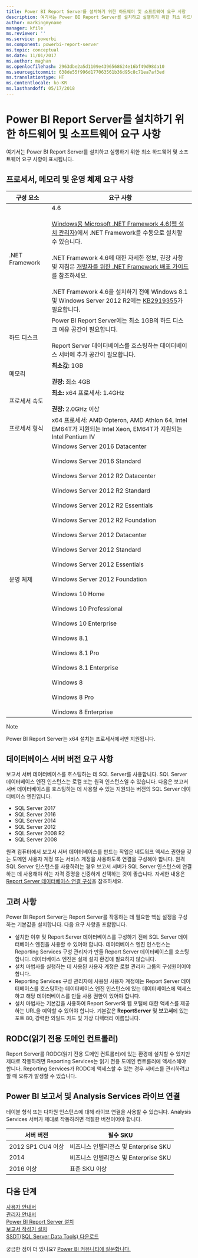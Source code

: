 ```yaml
---
title: Power BI Report Server를 설치하기 위한 하드웨어 및 소프트웨어 요구 사항
description: 여기서는 Power BI Report Server를 설치하고 실행하기 위한 최소 하드웨어 및 소프트웨어 요구 사항이 표시됩니다.
author: markingmyname
manager: kfile
ms.reviewer: ''
ms.service: powerbi
ms.component: powerbi-report-server
ms.topic: conceptual
ms.date: 11/01/2017
ms.author: maghan
ms.openlocfilehash: 2963dbe2a5d1109e4396568624e16bf49d98da10
ms.sourcegitcommit: 638de55f996d177063561b36d95c8c71ea7af3ed
ms.translationtype: HT
ms.contentlocale: ko-KR
ms.lasthandoff: 05/17/2018
---
```

# <a name="hardware-and-software-requirements-for-installing-power-bi-report-server"></a>Power BI Report Server를 설치하기 위한 하드웨어 및 소프트웨어 요구 사항
여기서는 Power BI Report Server를 설치하고 실행하기 위한 최소 하드웨어 및 소프트웨어 요구 사항이 표시됩니다.

## <a name="processor-memory-and-operating-system-requirements"></a>프로세서, 메모리 및 운영 체제 요구 사항
| 구성 요소 | 요구 사항 |
| --- | --- |
| .NET Framework |4.6<br><br>[Windows용 Microsoft .NET Framework 4.6(웹 설치 관리자)](http://support.microsoft.com/kb/3045560)에서 .NET Framework를 수동으로 설치할 수 있습니다.<br/><br/> .NET Framework 4.6에 대한 자세한 정보, 권장 사항 및 지침은 [개발자를 위한 .NET Framework 배포 가이드](http://msdn.microsoft.com/library/ee942965\(v=vs.110\).aspx)를 참조하세요.<br/><br/>.NET Framework 4.6을 설치하기 전에 Windows 8.1 및 Windows Server 2012 R2에는 [KB2919355](http://support.microsoft.com/kb/2919355)가 필요합니다. |
| 하드 디스크 |Power BI Report Server에는 최소 1GB의 하드 디스크 여유 공간이 필요합니다.<br><br>Report Server 데이터베이스를 호스팅하는 데이터베이스 서버에 추가 공간이 필요합니다. |
| 메모리 |**최소값:** 1GB<br/><br/> **권장:** 최소 4GB |
| 프로세서 속도 |**최소:** x64 프로세서: 1.4GHz<br/><br/> **권장:** 2.0GHz 이상 |
| 프로세서 형식 |x64 프로세서: AMD Opteron, AMD Athlon 64, Intel EM64T가 지원되는 Intel Xeon, EM64T가 지원되는 Intel Pentium IV |
| 운영 체제 |Windows Server 2016 Datacenter<br><br>Windows Server 2016 Standard<br><br>Windows Server 2012 R2 Datacenter<br><br>Windows Server 2012 R2 Standard<br><br>Windows Server 2012 R2 Essentials<br><br>Windows Server 2012 R2 Foundation<br><br>Windows Server 2012 Datacenter<br><br>Windows Server 2012 Standard<br><br>Windows Server 2012 Essentials<br><br>Windows Server 2012 Foundation<br><br>Windows 10 Home<br><br>Windows 10 Professional<br><br>Windows 10 Enterprise<br><br>Windows 8.1<br><br>Windows 8.1 Pro<br><br>Windows 8.1 Enterprise<br><br>Windows 8<br><br>Windows 8 Pro<br><br>Windows 8 Enterprise |

> [!NOTE]
> Power BI Report Server는 x64 설치는 프로세서에서만 지원됩니다.
> 
> 

## <a name="database-server-version-requirements"></a>데이터베이스 서버 버전 요구 사항
보고서 서버 데이터베이스를 호스팅하는 데 SQL Server를 사용합니다. SQL Server 데이터베이스 엔진 인스턴스는 로컬 또는 원격 인스턴스일 수 있습니다. 다음은 보고서 서버 데이터베이스를 호스팅하는 데 사용할 수 있는 지원되는 버전의 SQL Server 데이터베이스 엔진입니다.

* SQL Server 2017
* SQL Server 2016
* SQL Server 2014
* SQL Server 2012
* SQL Server 2008 R2
* SQL Server 2008

원격 컴퓨터에서 보고서 서버 데이터베이스를 만드는 작업은 네트워크 액세스 권한을 갖는 도메인 사용자 계정 또는 서비스 계정을 사용하도록 연결을 구성해야 합니다. 원격 SQL Server 인스턴스를 사용하려는 경우 보고서 서버가 SQL Server 인스턴스에 연결하는 데 사용해야 하는 자격 증명을 신중하게 선택하는 것이 좋습니다. 자세한 내용은 [Report Server 데이터베이스 연결 구성](https://docs.microsoft.com/sql/reporting-services/install-windows/configure-a-report-server-database-connection-ssrs-configuration-manager)을 참조하세요.

## <a name="considerations"></a>고려 사항
Power BI Report Server는 Report Server를 작동하는 데 필요한 핵심 설정을 구성하는 기본값을 설치합니다. 다음 요구 사항을 포함합니다.

* 설치한 이후 및 Report Server 데이터베이스를 구성하기 전에 SQL Server 데이터베이스 엔진을 사용할 수 있어야 합니다. 데이터베이스 엔진 인스턴스는 Reporting Services 구성 관리자가 만들 Report Server 데이터베이스를 호스팅합니다. 데이터베이스 엔진은 실제 설치 환경에 필요하지 않습니다.
* 설치 마법사를 실행하는 데 사용된 사용자 계정은 로컬 관리자 그룹의 구성원이어야 합니다.
* Reporting Services 구성 관리자에 사용된 사용자 계정에는 Report Server 데이터베이스를 호스팅하는 데이터베이스 엔진 인스턴스에 있는 데이터베이스에 액세스하고 해당 데이터베이스를 만들 사용 권한이 있어야 합니다.
* 설치 마법사는 기본값을 사용하여 Report Server와 웹 포털에 대한 액세스를 제공하는 URL을 예약할 수 있어야 합니다. 기본값은 **ReportServer** 및 **보고서**에 있는 포트 80, 강력한 와일드 카드 및 가상 디렉터리 이름입니다.

## <a name="read-only-domain-controller-rodc"></a>RODC(읽기 전용 도메인 컨트롤러)
 Report Server를 RODC(읽기 전용 도메인 컨트롤러)에 있는 환경에 설치할 수 있지만 제대로 작동하려면 Reporting Services는 읽기 전용 도메인 컨트롤러에 액세스해야 합니다. Reporting Services가 RODC에 액세스할 수 있는 경우 서비스를 관리하려고 할 때 오류가 발생할 수 있습니다.

## <a name="power-bi-reports-and-analysis-services-live-connections"></a>Power BI 보고서 및 Analysis Services 라이브 연결
테이블 형식 또는 다차원 인스턴스에 대해 라이브 연결을 사용할 수 있습니다. Analysis Services 서버가 제대로 작동하려면 적절한 버전이어야 합니다.

| **서버 버전** | **필수 SKU** |
| --- | --- |
| 2012 SP1 CU4 이상 |비즈니스 인텔리전스 및 Enterprise SKU |
| 2014 |비즈니스 인텔리전스 및 Enterprise SKU |
| 2016 이상 |표준 SKU 이상 |

## <a name="next-steps"></a>다음 단계
[사용자 안내서](user-handbook-overview.md)  
[관리자 안내서](admin-handbook-overview.md)  
[Power BI Report Server 설치](install-report-server.md)  
[보고서 작성기 설치](https://docs.microsoft.com/sql/reporting-services/install-windows/install-report-builder)  
[SSDT(SQL Server Data Tools) 다운로드](http://go.microsoft.com/fwlink/?LinkID=616714)

궁금한 점이 더 있나요? [Power BI 커뮤니티에 질문합니다.](https://community.powerbi.com/)

